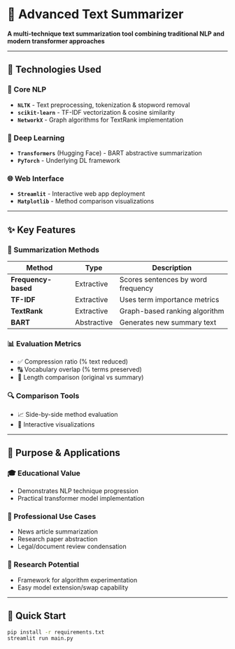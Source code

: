 # 📝 Advanced Text Summarizer

**A multi-technique text summarization tool combining traditional NLP and modern transformer approaches**

---

## 🔧 Technologies Used

### 🧠 Core NLP
- **`NLTK`** - Text preprocessing, tokenization & stopword removal  
- **`scikit-learn`** - TF-IDF vectorization & cosine similarity  
- **`NetworkX`** - Graph algorithms for TextRank implementation  

### 🤖 Deep Learning
- **`Transformers`** (Hugging Face) - BART abstractive summarization  
- **`PyTorch`** - Underlying DL framework  

### 🌐 Web Interface
- **`Streamlit`** - Interactive web app deployment  
- **`Matplotlib`** - Method comparison visualizations  

---

## ✨ Key Features

### 📑 Summarization Methods
| Method | Type | Description |
|--------|------|-------------|
| **Frequency-based** | Extractive | Scores sentences by word frequency |
| **TF-IDF** | Extractive | Uses term importance metrics |
| **TextRank** | Extractive | Graph-based ranking algorithm |
| **BART** | Abstractive | Generates new summary text |

### 📊 Evaluation Metrics
- ✅ Compression ratio (% text reduced)  
- 🔠 Vocabulary overlap (% terms preserved)  
- 📏 Length comparison (original vs summary)  

### 🔍 Comparison Tools
- 📈 Side-by-side method evaluation  
- 🎨 Interactive visualizations  

---

## 🎯 Purpose & Applications

### 🎓 Educational Value
- Demonstrates NLP technique progression  
- Practical transformer model implementation  

### 💼 Professional Use Cases
- News article summarization  
- Research paper abstraction  
- Legal/document review condensation  

### 🔬 Research Potential
- Framework for algorithm experimentation  
- Easy model extension/swap capability  

---

## 🚀 Quick Start

```bash
pip install -r requirements.txt
streamlit run main.py
